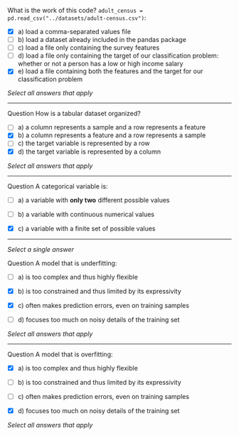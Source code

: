 
What is the work of this code?
`adult_census = pd.read_csv("../datasets/adult-census.csv")`:

- [x] a) load a comma-separated values file
- [ ] b) load a dataset already included in the pandas package
- [ ] c) load a file only containing the survey features
- [ ] d) load a file only containing the target of our classification problem:
  whether or not a person has a low or high income salary
- [x] e) load a file containing both the features and the target for our classification
  problem

_Select all answers that apply_

---

Question
How is a tabular dataset organized?

- [ ] a) a column represents a sample and a row represents a feature
- [x] b) a column represents a feature and a row represents a sample
- [ ] c) the target variable is represented by a row
- [x] d) the target variable is represented by a column

_Select all answers that apply_

---

Question
A categorical variable is:

- [ ] a) a variable with **only two** different possible values
- [ ] b) a variable with continuous numerical values
- [x] c) a variable with a finite set of possible values


---
_Select a single answer_

Question
A model that is underfitting:

- [ ] a) is too complex and thus highly flexible
- [x] b) is too constrained and thus limited by its expressivity
- [x] c) often makes prediction errors, even on training samples
- [ ] d) focuses too much on noisy details of the training set


_Select all answers that apply_

---

Question
A model that is overfitting:

- [x] a) is too complex and thus highly flexible
- [ ] b) is too constrained and thus limited by its expressivity
- [ ] c) often makes prediction errors, even on training samples
- [x] d) focuses too much on noisy details of the training set


_Select all answers that apply_

